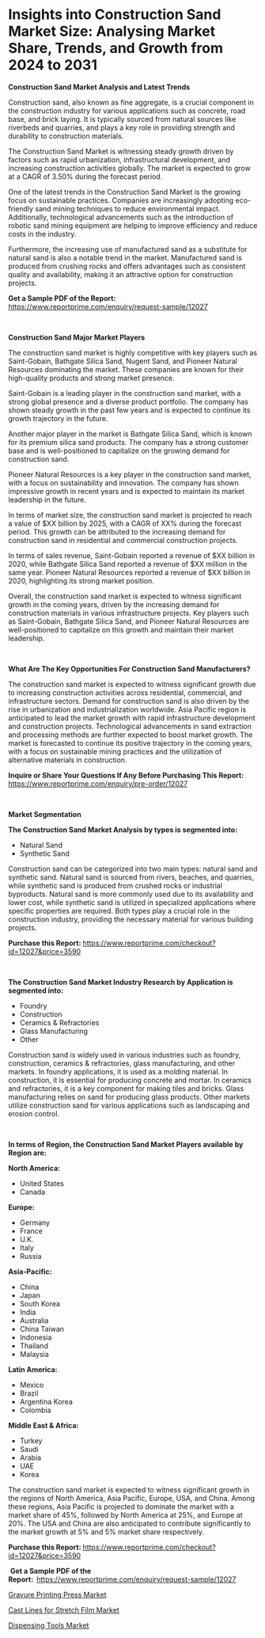 <p><h1>Insights into Construction Sand Market Size: Analysing Market Share, Trends, and Growth from 2024 to 2031</h1></p><p><strong>Construction Sand Market Analysis and Latest Trends</strong></p>
<p><p>Construction sand, also known as fine aggregate, is a crucial component in the construction industry for various applications such as concrete, road base, and brick laying. It is typically sourced from natural sources like riverbeds and quarries, and plays a key role in providing strength and durability to construction materials.</p><p>The Construction Sand Market is witnessing steady growth driven by factors such as rapid urbanization, infrastructural development, and increasing construction activities globally. The market is expected to grow at a CAGR of 3.50% during the forecast period. </p><p>One of the latest trends in the Construction Sand Market is the growing focus on sustainable practices. Companies are increasingly adopting eco-friendly sand mining techniques to reduce environmental impact. Additionally, technological advancements such as the introduction of robotic sand mining equipment are helping to improve efficiency and reduce costs in the industry.</p><p>Furthermore, the increasing use of manufactured sand as a substitute for natural sand is also a notable trend in the market. Manufactured sand is produced from crushing rocks and offers advantages such as consistent quality and availability, making it an attractive option for construction projects.</p></p>
<p><strong>Get a Sample PDF of the Report:&nbsp;</strong> <a href="https://www.reportprime.com/enquiry/request-sample/12027">https://www.reportprime.com/enquiry/request-sample/12027</a></p>
<p>&nbsp;</p>
<p><strong>Construction Sand Major Market Players</strong></p>
<p><p>The construction sand market is highly competitive with key players such as Saint-Gobain, Bathgate Silica Sand, Nugent Sand, and Pioneer Natural Resources dominating the market. These companies are known for their high-quality products and strong market presence. </p><p>Saint-Gobain is a leading player in the construction sand market, with a strong global presence and a diverse product portfolio. The company has shown steady growth in the past few years and is expected to continue its growth trajectory in the future. </p><p>Another major player in the market is Bathgate Silica Sand, which is known for its premium silica sand products. The company has a strong customer base and is well-positioned to capitalize on the growing demand for construction sand.</p><p>Pioneer Natural Resources is a key player in the construction sand market, with a focus on sustainability and innovation. The company has shown impressive growth in recent years and is expected to maintain its market leadership in the future.</p><p>In terms of market size, the construction sand market is projected to reach a value of $XX billion by 2025, with a CAGR of XX% during the forecast period. This growth can be attributed to the increasing demand for construction sand in residential and commercial construction projects.</p><p>In terms of sales revenue, Saint-Gobain reported a revenue of $XX billion in 2020, while Bathgate Silica Sand reported a revenue of $XX million in the same year. Pioneer Natural Resources reported a revenue of $XX billion in 2020, highlighting its strong market position.</p><p>Overall, the construction sand market is expected to witness significant growth in the coming years, driven by the increasing demand for construction materials in various infrastructure projects. Key players such as Saint-Gobain, Bathgate Silica Sand, and Pioneer Natural Resources are well-positioned to capitalize on this growth and maintain their market leadership.</p></p>
<p>&nbsp;</p>
<p><strong>What Are The Key Opportunities For Construction Sand Manufacturers?</strong></p>
<p><p>The construction sand market is expected to witness significant growth due to increasing construction activities across residential, commercial, and infrastructure sectors. Demand for construction sand is also driven by the rise in urbanization and industrialization worldwide. Asia Pacific region is anticipated to lead the market growth with rapid infrastructure development and construction projects. Technological advancements in sand extraction and processing methods are further expected to boost market growth. The market is forecasted to continue its positive trajectory in the coming years, with a focus on sustainable mining practices and the utilization of alternative materials in construction.</p></p>
<p><strong>Inquire or Share Your Questions If Any Before Purchasing This Report:</strong> <a href="https://www.reportprime.com/enquiry/pre-order/12027">https://www.reportprime.com/enquiry/pre-order/12027</a></p>
<p>&nbsp;</p>
<p><strong>Market Segmentation</strong></p>
<p><strong>The Construction Sand Market Analysis by types is segmented into:</strong></p>
<p><ul><li>Natural Sand</li><li>Synthetic Sand</li></ul></p>
<p><p>Construction sand can be categorized into two main types: natural sand and synthetic sand. Natural sand is sourced from rivers, beaches, and quarries, while synthetic sand is produced from crushed rocks or industrial byproducts. Natural sand is more commonly used due to its availability and lower cost, while synthetic sand is utilized in specialized applications where specific properties are required. Both types play a crucial role in the construction industry, providing the necessary material for various building projects.</p></p>
<p><strong>Purchase this Report:&nbsp;</strong><a href="https://www.reportprime.com/checkout?id=12027&price=3590">https://www.reportprime.com/checkout?id=12027&price=3590</a></p>
<p>&nbsp;</p>
<p><strong>The Construction Sand Market Industry Research by Application is segmented into:</strong></p>
<p><ul><li>Foundry</li><li>Construction</li><li>Ceramics & Refractories</li><li>Glass Manufacturing</li><li>Other</li></ul></p>
<p><p>Construction sand is widely used in various industries such as foundry, construction, ceramics & refractories, glass manufacturing, and other markets. In foundry applications, it is used as a molding material. In construction, it is essential for producing concrete and mortar. In ceramics and refractories, it is a key component for making tiles and bricks. Glass manufacturing relies on sand for producing glass products. Other markets utilize construction sand for various applications such as landscaping and erosion control.</p></p>
<p>&nbsp;</p>
<p><strong>In terms of Region, the Construction Sand Market Players available by Region are:</strong></p>
<p>
    <p> <strong> North America: </strong>
        <ul>
            <li>United States</li>
            <li>Canada</li>
        </ul>
        </p> 
    <p> <strong> Europe: </strong>
        <ul>
            <li>Germany</li>
            <li>France</li>
            <li>U.K.</li>
            <li>Italy</li>
            <li>Russia</li>
        </ul>
        </p> 
    <p> <strong> Asia-Pacific: </strong>
        <ul>
            <li>China</li>
            <li>Japan</li>
            <li>South Korea</li>
            <li>India</li>
            <li>Australia</li>
            <li>China Taiwan</li>
            <li>Indonesia</li>
            <li>Thailand</li>
            <li>Malaysia</li>
        </ul>
        </p> 
    <p> <strong> Latin America: </strong>
        <ul>
            <li>Mexico</li>
            <li>Brazil</li>
            <li>Argentina Korea</li>
            <li>Colombia</li>
        </ul>
        </p> 
    <p> <strong> Middle East & Africa: </strong>
        <ul>
            <li>Turkey</li>
            <li>Saudi</li>
            <li>Arabia</li>
            <li>UAE</li>
            <li>Korea</li>
        </ul>
    </p>
    </p>
<p><p>The construction sand market is expected to witness significant growth in the regions of North America, Asia Pacific, Europe, USA, and China. Among these regions, Asia Pacific is projected to dominate the market with a market share of 45%, followed by North America at 25%, and Europe at 20%. The USA and China are also anticipated to contribute significantly to the market growth at 5% and 5% market share respectively.</p></p>
<p><strong>Purchase this Report: </strong><a href="https://www.reportprime.com/checkout?id=12027&price=3590">https://www.reportprime.com/checkout?id=12027&price=3590</a></p>
<p>&nbsp;<strong>Get a Sample PDF of the Report:&nbsp;&nbsp;</strong><a href="https://www.reportprime.com/enquiry/request-sample/12027">https://www.reportprime.com/enquiry/request-sample/12027</a></p>
<p><strong></strong></p>
<p><p><a href="https://view.publitas.com/reportprime-1/gravure-printing-press-market-size-growth-outlook-from-2023-to-2030-projecting-at-markets-trends-analysis-by-application-regional-outlook-and-revenue/">Gravure Printing Press Market</a></p><p><a href="https://view.publitas.com/reportprime-1/cast-lines-for-stretch-film-market-growth-market-trends-covid-19-impact-and-forecasts-for-period-from-2023-2030/">Cast Lines for Stretch Film Market</a></p><p><a href="https://view.publitas.com/reportprime-1/dispensing-tools-market-size-and-growth-market-segmentation-regional-and-country-breakdowns-and-market-trends-for-period-from-2023-2030/">Dispensing Tools Market</a></p></p>